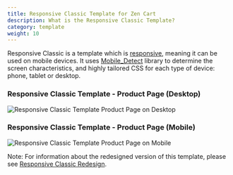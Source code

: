 ```yaml
---
title: Responsive Classic Template for Zen Cart 
description: What is the Responsive Classic Template? 
category: template
weight: 10
---
```


Responsive Classic is a template which is [responsive](/user/template/responsive/), meaning it can be used on mobile devices.  It uses [Mobile_Detect](http://mobiledetect.net/) library to determine the screen characteristics, and highly tailored CSS for each type of device: phone, tablet or desktop. 

### Responsive Classic Template - Product Page (Desktop) 
![Responsive Classic Template Product Page on Desktop](/images/responsive_classic_desktop.png)

### Responsive Classic Template - Product Page (Mobile) 
![Responsive Classic Template Product Page on Mobile](/images/responsive_classic_full.png)

Note: For information about the redesigned version of this template, please see [Responsive Classic Redesign](/user/template/responsive_classic_redesign/).
